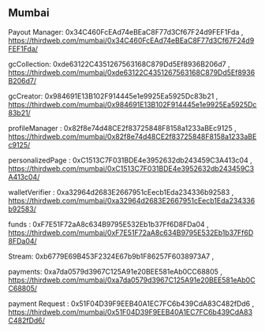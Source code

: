 ## Mumbai

Payout Manager: 0x34C460FcEAd74eBEaC8F77d3Cf67F24d9FEF1Fda , https://thirdweb.com/mumbai/0x34C460FcEAd74eBEaC8F77d3Cf67F24d9FEF1Fda/

gcCollection: 0xde63122C4351267563168C879Dd5Ef8936B206d7 , https://thirdweb.com/mumbai/0xde63122C4351267563168C879Dd5Ef8936B206d7/

gcCreator: 0x984691E13B102F914445e1e9925Ea5925Dc83b21 , https://thirdweb.com/mumbai/0x984691E13B102F914445e1e9925Ea5925Dc83b21/

profileManager : 0x82f8e74d48CE2f83725848F8158a1233aBEc9125 , https://thirdweb.com/mumbai/0x82f8e74d48CE2f83725848F8158a1233aBEc9125/

personalizedPage : 0xC1513C7F031BDE4e3952632db243459C3A413c04 , https://thirdweb.com/mumbai/0xC1513C7F031BDE4e3952632db243459C3A413c04/

walletVerifier : 0xa32964d2683E2667951cEecb1Eda234336b92583 , https://thirdweb.com/mumbai/0xa32964d2683E2667951cEecb1Eda234336b92583/

funds : 0xF7E51F72aA8c634B9795E532Eb1b37Ff6D8FDa04 , https://thirdweb.com/mumbai/0xF7E51F72aA8c634B9795E532Eb1b37Ff6D8FDa04/

Stream: 0xb6779E69B453F2324E67b9b1F86257F6038973A7 ,

payments: 0xa7da0579d3967C125A91e20BEE581eAb0CC68805 , https://thirdweb.com/mumbai/0xa7da0579d3967C125A91e20BEE581eAb0CC68805/

payment Request : 0x51F04D39F9EEB40A1EC7FC6b439CdA83C482fDd6 , https://thirdweb.com/mumbai/0x51F04D39F9EEB40A1EC7FC6b439CdA83C482fDd6/
